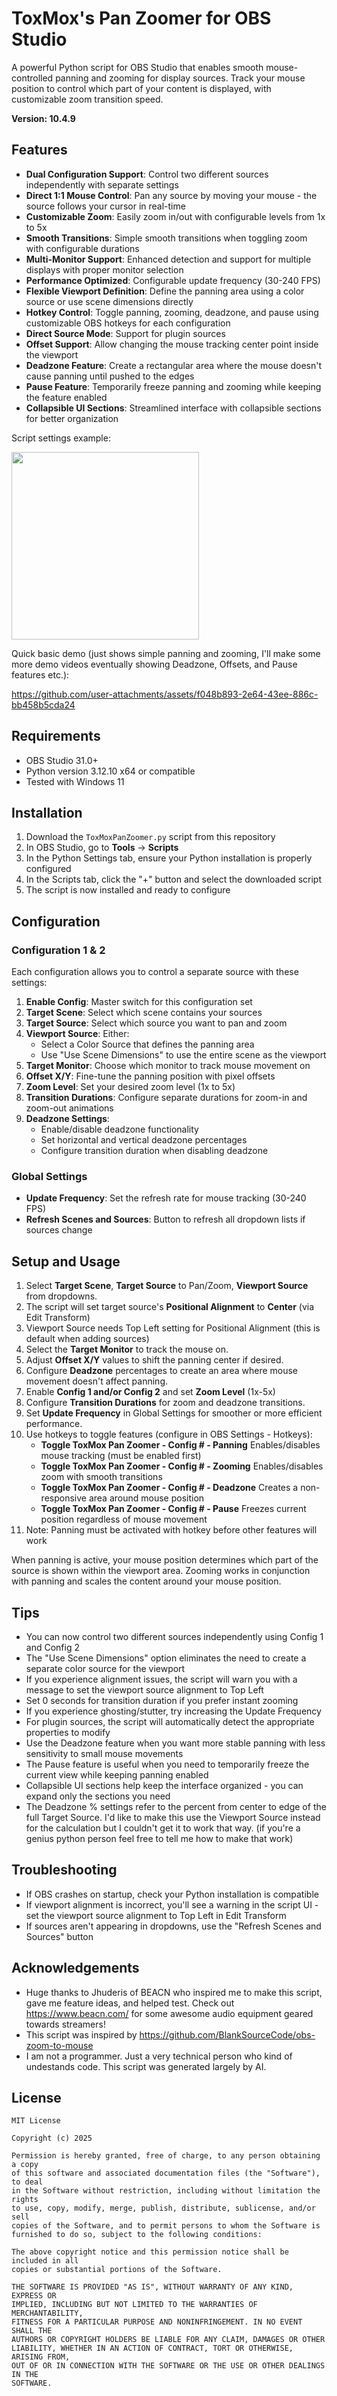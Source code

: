 # ToxMox's Pan Zoomer for OBS Studio

A powerful Python script for OBS Studio that enables smooth mouse-controlled panning and zooming for display sources. Track your mouse position to control which part of your content is displayed, with customizable zoom transition speed.

**Version: 10.4.9**

## Features

- **Dual Configuration Support**: Control two different sources independently with separate settings
- **Direct 1:1 Mouse Control**: Pan any source by moving your mouse - the source follows your cursor in real-time
- **Customizable Zoom**: Easily zoom in/out with configurable levels from 1x to 5x
- **Smooth Transitions**: Simple smooth transitions when toggling zoom with configurable durations
- **Multi-Monitor Support**: Enhanced detection and support for multiple displays with proper monitor selection
- **Performance Optimized**: Configurable update frequency (30-240 FPS)
- **Flexible Viewport Definition**: Define the panning area using a color source or use scene dimensions directly
- **Hotkey Control**: Toggle panning, zooming, deadzone, and pause using customizable OBS hotkeys for each configuration
- **Direct Source Mode**: Support for plugin sources
- **Offset Support**: Allow changing the mouse tracking center point inside the viewport
- **Deadzone Feature**: Create a rectangular area where the mouse doesn't cause panning until pushed to the edges
- **Pause Feature**: Temporarily freeze panning and zooming while keeping the feature enabled
- **Collapsible UI Sections**: Streamlined interface with collapsible sections for better organization

Script settings example:

<img src="https://github.com/user-attachments/assets/7d63a020-3707-4e5d-840a-ab2a1a312202" width="300px">

Quick basic demo (just shows simple panning and zooming, I'll make some more demo videos eventually showing Deadzone, Offsets, and Pause features etc.):

https://github.com/user-attachments/assets/f048b893-2e64-43ee-886c-bb458b5cda24



## Requirements

- OBS Studio 31.0+
- Python version 3.12.10 x64 or compatible
- Tested with Windows 11

## Installation

1. Download the `ToxMoxPanZoomer.py` script from this repository
2. In OBS Studio, go to **Tools** → **Scripts**
3. In the Python Settings tab, ensure your Python installation is properly configured
4. In the Scripts tab, click the "+" button and select the downloaded script
5. The script is now installed and ready to configure

## Configuration

### Configuration 1 & 2
Each configuration allows you to control a separate source with these settings:

1. **Enable Config**: Master switch for this configuration set
2. **Target Scene**: Select which scene contains your sources
3. **Target Source**: Select which source you want to pan and zoom
4. **Viewport Source**: Either:
   - Select a Color Source that defines the panning area
   - Use "Use Scene Dimensions" to use the entire scene as the viewport
5. **Target Monitor**: Choose which monitor to track mouse movement on
6. **Offset X/Y**: Fine-tune the panning position with pixel offsets
7. **Zoom Level**: Set your desired zoom level (1x to 5x)
8. **Transition Durations**: Configure separate durations for zoom-in and zoom-out animations
9. **Deadzone Settings**:
   - Enable/disable deadzone functionality
   - Set horizontal and vertical deadzone percentages
   - Configure transition duration when disabling deadzone

### Global Settings
- **Update Frequency**: Set the refresh rate for mouse tracking (30-240 FPS)
- **Refresh Scenes and Sources**: Button to refresh all dropdown lists if sources change

## Setup and Usage

1. Select **Target Scene**, **Target Source** to Pan/Zoom, **Viewport Source** from dropdowns.
2. The script will set target source's **Positional Alignment** to **Center** (via Edit Transform)
3. Viewport Source needs Top Left setting for Positional Alignment (this is default when adding sources)
4. Select the **Target Monitor** to track the mouse on.
5. Adjust **Offset X/Y** values to shift the panning center if desired.
6. Configure **Deadzone** percentages to create an area where mouse movement doesn't affect panning.
7. Enable **Config 1 and/or Config 2** and set **Zoom Level** (1x-5x)
8. Configure **Transition Durations** for zoom and deadzone transitions.
9. Set **Update Frequency** in Global Settings for smoother or more efficient performance.
10. Use hotkeys to toggle features (configure in OBS Settings - Hotkeys):
    - **Toggle ToxMox Pan Zoomer - Config # - Panning**
      Enables/disables mouse tracking (must be enabled first)
    - **Toggle ToxMox Pan Zoomer - Config # - Zooming**
      Enables/disables zoom with smooth transitions
    - **Toggle ToxMox Pan Zoomer - Config # - Deadzone**
      Creates a non-responsive area around mouse position
    - **Toggle ToxMox Pan Zoomer - Config # - Pause**
      Freezes current position regardless of mouse movement
11. Note: Panning must be activated with hotkey before other features will work

When panning is active, your mouse position determines which part of the source is shown within the viewport area. Zooming works in conjunction with panning and scales the content around your mouse position.

## Tips

- You can now control two different sources independently using Config 1 and Config 2
- The "Use Scene Dimensions" option eliminates the need to create a separate color source for the viewport
- If you experience alignment issues, the script will warn you with a message to set the viewport source alignment to Top Left
- Set 0 seconds for transition duration if you prefer instant zooming
- If you experience ghosting/stutter, try increasing the Update Frequency
- For plugin sources, the script will automatically detect the appropriate properties to modify
- Use the Deadzone feature when you want more stable panning with less sensitivity to small mouse movements
- The Pause feature is useful when you need to temporarily freeze the current view while keeping panning enabled
- Collapsible UI sections help keep the interface organized - you can expand only the sections you need
- The Deadzone % settings refer to the percent from center to edge of the full Target Source. I'd like to make this use the Viewport Source instead for the calculation but I couldn't get it to work that way. (if you're a genius python person feel free to tell me how to make that work)

## Troubleshooting

- If OBS crashes on startup, check your Python installation is compatible
- If viewport alignment is incorrect, you'll see a warning in the script UI - set the viewport source alignment to Top Left in Edit Transform
- If sources aren't appearing in dropdowns, use the "Refresh Scenes and Sources" button

## Acknowledgements

- Huge thanks to Jhuderis of BEACN who inspired me to make this script, gave me feature ideas, and helped test. Check out https://www.beacn.com/ for some awesome audio equipment geared towards streamers!
- This script was inspired by https://github.com/BlankSourceCode/obs-zoom-to-mouse
- I am not a programmer. Just a very technical person who kind of undestands code. This script was generated largely by AI.

## License

```
MIT License

Copyright (c) 2025

Permission is hereby granted, free of charge, to any person obtaining a copy
of this software and associated documentation files (the "Software"), to deal
in the Software without restriction, including without limitation the rights
to use, copy, modify, merge, publish, distribute, sublicense, and/or sell
copies of the Software, and to permit persons to whom the Software is
furnished to do so, subject to the following conditions:

The above copyright notice and this permission notice shall be included in all
copies or substantial portions of the Software.

THE SOFTWARE IS PROVIDED "AS IS", WITHOUT WARRANTY OF ANY KIND, EXPRESS OR
IMPLIED, INCLUDING BUT NOT LIMITED TO THE WARRANTIES OF MERCHANTABILITY,
FITNESS FOR A PARTICULAR PURPOSE AND NONINFRINGEMENT. IN NO EVENT SHALL THE
AUTHORS OR COPYRIGHT HOLDERS BE LIABLE FOR ANY CLAIM, DAMAGES OR OTHER
LIABILITY, WHETHER IN AN ACTION OF CONTRACT, TORT OR OTHERWISE, ARISING FROM,
OUT OF OR IN CONNECTION WITH THE SOFTWARE OR THE USE OR OTHER DEALINGS IN THE
SOFTWARE.
